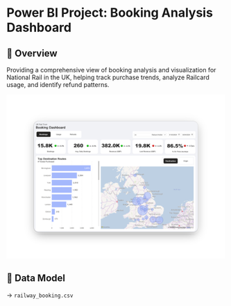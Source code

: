 # Power BI Project: Booking Analysis Dashboard

## 📖 Overview
Providing a comprehensive view of booking analysis and visualization for National Rail in the UK, helping track purchase trends, analyze Railcard usage, and identify refund patterns.

![Booking Analysis Dashboard](screenshots/booking_dashboard.png)

## 📁 Data Model

→ `railway_booking.csv` 
